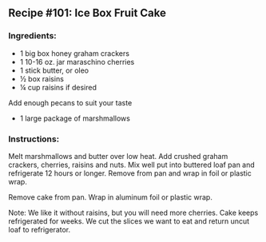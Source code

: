 ## Recipe #101: Ice Box Fruit Cake

### Ingredients:
- 1 big box honey graham crackers
- 1 10-16 oz. jar maraschino cherries
- 1 stick butter, or oleo
- ½ box raisins
- ¼ cup raisins if desired

Add enough pecans to suit your taste

- 1 large package of marshmallows

### Instructions:
Melt marshmallows and butter over low heat. Add crushed graham crackers, cherries, raisins and nuts. Mix well put into buttered loaf pan and refrigerate 12 hours or longer. Remove from pan and wrap in foil or plastic wrap.

Remove cake from pan. Wrap in aluminum foil or plastic wrap.

Note: We like it without raisins, but you will need more cherries. Cake keeps refrigerated for weeks. We cut the slices we want to eat and return uncut loaf to refrigerator.